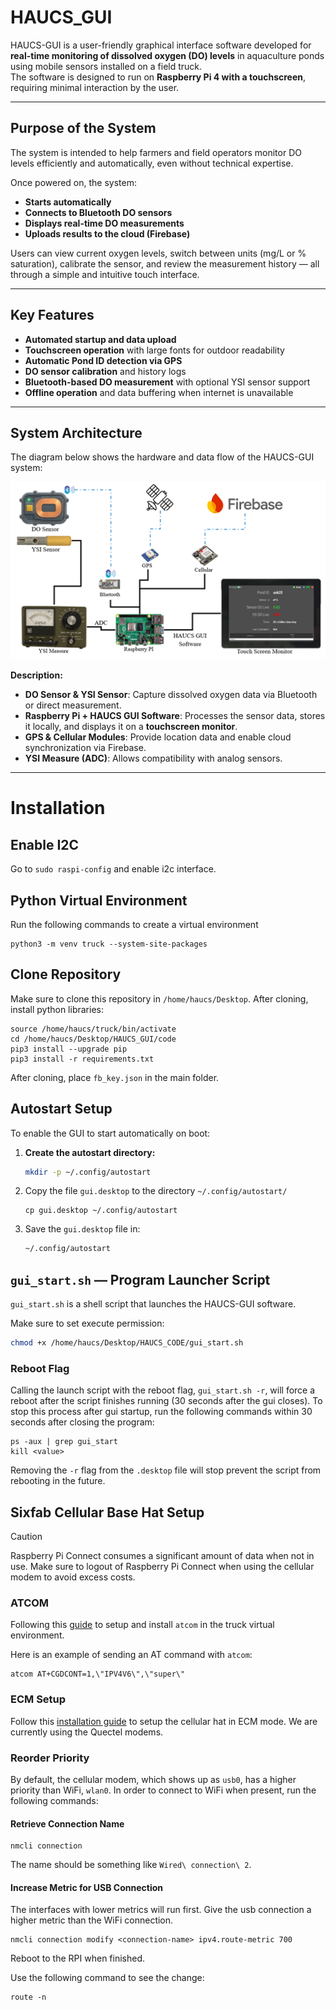 # HAUCS_GUI

HAUCS-GUI is a user-friendly graphical interface software developed for **real-time monitoring of dissolved oxygen (DO) levels** in aquaculture ponds using mobile sensors installed on a field truck.  
The software is designed to run on **Raspberry Pi 4 with a touchscreen**, requiring minimal interaction by the user.

---

## Purpose of the System
The system is intended to help farmers and field operators monitor DO levels efficiently and automatically, even without technical expertise.

Once powered on, the system:
- **Starts automatically**
- **Connects to Bluetooth DO sensors**
- **Displays real-time DO measurements**
- **Uploads results to the cloud (Firebase)**

Users can view current oxygen levels, switch between units (mg/L or % saturation), calibrate the sensor, and review the measurement history — all through a simple and intuitive touch interface.

---

## Key Features
- **Automated startup and data upload**
- **Touchscreen operation** with large fonts for outdoor readability
- **Automatic Pond ID detection via GPS**
- **DO sensor calibration** and history logs
- **Bluetooth-based DO measurement** with optional YSI sensor support
- **Offline operation** and data buffering when internet is unavailable

---

## System Architecture
The diagram below shows the hardware and data flow of the HAUCS-GUI system:

![System Architecture](architecture.png)

**Description:**
- **DO Sensor & YSI Sensor**: Capture dissolved oxygen data via Bluetooth or direct measurement.
- **Raspberry Pi + HAUCS GUI Software**: Processes the sensor data, stores it locally, and displays it on a **touchscreen monitor**.
- **GPS & Cellular Modules**: Provide location data and enable cloud synchronization via Firebase.
- **YSI Measure (ADC)**: Allows compatibility with analog sensors.

---
# Installation

## Enable I2C
Go to `sudo raspi-config` and enable i2c interface.

## Python Virtual Environment
Run the following commands to create a virtual environment
```
python3 -m venv truck --system-site-packages
```

## Clone Repository
Make sure to clone this repository in `/home/haucs/Desktop`. After cloning, install python libraries:

```
source /home/haucs/truck/bin/activate
cd /home/haucs/Desktop/HAUCS_GUI/code
pip3 install --upgrade pip
pip3 install -r requirements.txt
```
After cloning, place `fb_key.json` in the main folder. 

## Autostart Setup
To enable the GUI to start automatically on boot:

1. **Create the autostart directory:**
   ```bash
   mkdir -p ~/.config/autostart
   ```
2. Copy the file `gui.desktop` to the directory `~/.config/autostart/`
   ```
   cp gui.desktop ~/.config/autostart
   ```
3. Save the `gui.desktop` file in:
   ```bash
   ~/.config/autostart
   ```

## `gui_start.sh` — Program Launcher Script
`gui_start.sh` is a shell script that launches the HAUCS-GUI software.

Make sure to set execute permission:
```bash
chmod +x /home/haucs/Desktop/HAUCS_CODE/gui_start.sh
```

### Reboot Flag

Calling the launch script with the reboot flag, `gui_start.sh -r`, will force a reboot after the script finishes running (30 seconds after the gui closes). To stop this process after gui startup, run the following commands within 30 seconds after closing the program:

```
ps -aux | grep gui_start
kill <value>
```
Removing the `-r` flag from the `.desktop` file will stop prevent the script from rebooting in the future. 

## Sixfab Cellular Base Hat Setup

>[!CAUTION]
>Raspberry Pi Connect consumes a significant amount of data when not in use. Make sure to logout of Raspberry Pi Connect when using the cellular modem to avoid excess costs. 

### ATCOM

Following this [guide](https://docs.sixfab.com/page/sending-at-commands) to setup and install `atcom` in the truck virtual environment.

Here is an example of sending an AT command with `atcom`:
```
atcom AT+CGDCONT=1,\"IPV4V6\",\"super\"
```

### ECM Setup

Follow this [installation guide](https://docs.sixfab.com/page/cellular-internet-connection-in-ecm-mode) to setup the cellular hat in ECM mode. We are currently using the Quectel modems. 

### Reorder Priority

By default, the cellular modem, which shows up as `usb0`, has a higher priority than WiFi, `wlan0`. In order to connect to WiFi when present, run the following commands:

#### Retrieve Connection Name
```
nmcli connection
```
The name should be something like `Wired\ connection\ 2`.
#### Increase Metric for USB Connection
The interfaces with lower metrics will run first. Give the usb connection a higher metric than the WiFi connection. 
```
nmcli connection modify <connection-name> ipv4.route-metric 700
```
Reboot to the RPI when finished.

Use the following command to see the change:
```
route -n
```